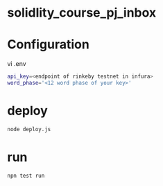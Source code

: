 # solidlity_course_pj_inbox

# Configuration

vi .env
``` bash
api_key=<endpoint of rinkeby testnet in infura>
word_phase='<12 word phase of your key>'
```

# deploy
``` bash
node deploy.js
```

# run
``` node
npn test run
```
